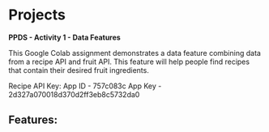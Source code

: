 # Projects

**PPDS - Activity 1 - Data Features**

This Google Colab assignment demonstrates a data feature combining data from a recipe API and fruit API. This feature will help people find recipes that contain their desired fruit ingredients.

Recipe API Key:
App ID - 757c083c
App Key - 2d327a070018d370d2ff3eb8c5732da0

Features:
-

